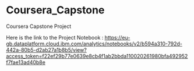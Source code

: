 # Coursera_Capstone
Coursera Capstone Project


Here is the link to the Project Notebook :
https://eu-gb.dataplatform.cloud.ibm.com/analytics/notebooks/v2/b594a310-792d-442a-80b5-d2ab27a1b8b5/view?access_token=f22ef29b77e0639e8cb4f1ab2bbda110020261980bfa492952f7fae13ad40b8e
